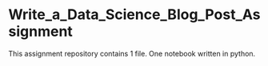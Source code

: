 # Write_a_Data_Science_Blog_Post_Assignment


This assignment repository contains 1 file. One notebook written in python.

